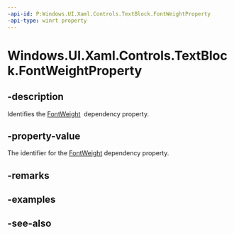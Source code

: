 ```yaml
---
-api-id: P:Windows.UI.Xaml.Controls.TextBlock.FontWeightProperty
-api-type: winrt property
---
```


<!-- Property syntax
public Windows.UI.Xaml.DependencyProperty FontWeightProperty { get; }
-->

# Windows.UI.Xaml.Controls.TextBlock.FontWeightProperty

## -description
Identifies the [FontWeight](textblock_fontweight.md)  dependency property.



## -property-value
The identifier for the [FontWeight](textblock_fontweight.md) dependency property.

## -remarks

## -examples

## -see-also
